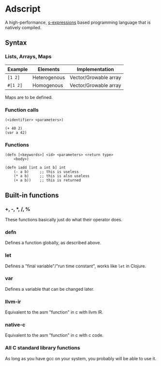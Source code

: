 # Adscript
A high-performance, [s-expressions](https://en.wikipedia.org/wiki/S-expression)
based programming language that is natively compiled.

## Syntax
### Lists, Arrays, Maps

| Example  | Elements     | Implementation        |
|----------|--------------|-----------------------|
| `[1 2]`  | Heterogenous | Vector/Growable array |
| `#[1 2]` | Homogenous   | Vector/Growable array |

Maps are to be defined.

### Function calls
```adscript
(<identifier> <parameters>)
```

```adscript
(+ 40 2)
(var a 42)
```

### Functions
```adscript
(defn [<keywords>] <id> <parameters> <return type>
    <body>)
```

```adscript
(defn iadd [int a int b] int
    (- a b)     ;; this is useless
    (* a b)     ;; this is also useless
    (+ a b))    ;; this is returned
```

## Built-in functions

### +, -, *, /, %
These functions basically just do what their operator does.

### defn
Defines a function globally, as described above.

### let
Defines a "final variable"/"run time constant", works like `let` in Clojure.

### var
Defines a variable that can be changed later.

### llvm-ir
Equivalent to the asm "function" in c with llvm IR.

### native-c
Equivalent to the asm "function" in c with c code.

### All C standard library functions
As long as you have gcc on your system, you
probably will be able to use it.
<!--TODO: It should work as long as ld and libc are present.-->
